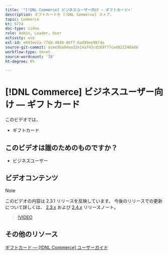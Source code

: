 ```yaml
---
title: '"[!DNL Commerce] ビジネスユーザー向け — ギフトカード»'
description: ギフトカードを [!DNL Commerce] ストア。
topic: Commerce
kt: 5774
doc-type: video
role: Admin, Leader, User
activity: use
exl-id: e643ee2a-776b-4840-8bff-6ad99ee98fda
source-git-commit: acee5ba84ea32e14a743cd269f77ced821548ad6
workflow-type: tm+mt
source-wordcount: '78'
ht-degree: 0%

---
```


# [!DNL Commerce] ビジネスユーザー向け — ギフトカード

このビデオでは、

- ギフトカード

## このビデオは誰のためのものですか？

- ビジネスユーザー

## ビデオコンテンツ

>[!NOTE]
>
>このビデオの内容は 2.3.1 リリースを反映しています。 今後のリリースでの更新について詳しくは、 [ 2.3.x](https://devdocs.magento.com/guides/v2.3/release-notes/bk-release-notes.html) および [2.4.x](https://devdocs.magento.com/guides/v2.4/release-notes/bk-release-notes.html) リリースノート。

>[!VIDEO](https://video.tv.adobe.com/v/35959?quality=12&learn=on)

## その他のリソース

[ギフトカード — [!DNL Commerce] ユーザーガイド](https://docs.magento.com/user-guide/catalog/product-gift-card.html)
